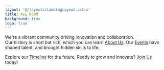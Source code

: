 ```yaml
---
layout: '@/layouts/LandingLayout.astro'
title: ASE NSBM
background: true
logo: true
---
```


We're a vibrant community driving innovation and collaboration.  
Our history is short but rich, which you can learn [About Us](/about/). Our [Events](/events/) have shaped talent, and brought hidden skills to life.

Explore our [Timeline](/timeline/) for the future. Ready to grow and innovate? [Join Us](/joinus/) today!
